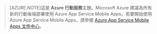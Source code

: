 >[AZURE.NOTE]這是 **Azure 行動服務**主題。Microsoft Azure 建議為所有新的行動後端部署使用 Azure App Service Mobile Apps。若要開始使用 Azure App Service Mobile Apps，請參閱 [Azure App Service Mobile Apps 文件中心](/documentation/services/app-service/mobile)。

<!-------HONumber=AcomDC_1210_2015--->